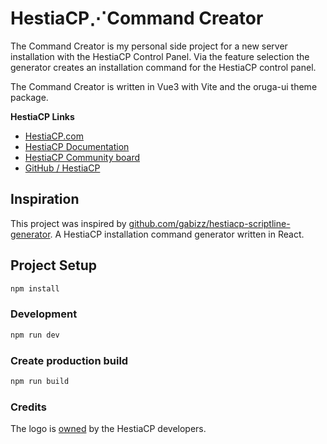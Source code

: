 # HestiaCP&utdot;Command Creator

The Command Creator is my personal side project for a new server installation with the HestiaCP Control Panel. 
Via the feature selection the generator creates an installation command for the HestiaCP control panel.

The Command Creator is written in Vue3 with Vite and the oruga-ui theme package.

**HestiaCP Links**

* [HestiaCP.com](https://hestiacp.com/)
* [HestiaCP Documentation](https://docs.hestiacp.com/index.html)
* [HestiaCP Community board](https://forum.hestiacp.com/)
* [GitHub / HestiaCP](https://www.github.com/hestiacp/hestiacp/)

## Inspiration

This project was inspired by [github.com/gabizz/hestiacp-scriptline-generator](https://github.com/gabizz/hestiacp-scriptline-generator). A 
HestiaCP installation command generator written in React.

## Project Setup

```sh
npm install
```

### Development

```sh
npm run dev
```

### Create production build

```sh
npm run build
```

### Credits

The logo is [owned](https://github.com/hestiacp/hestiacp/#copyright) by the HestiaCP developers.